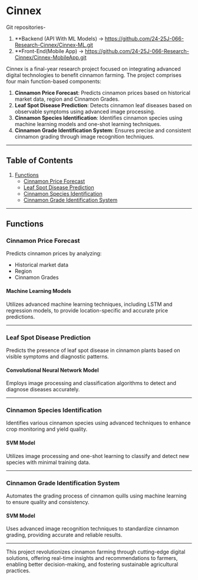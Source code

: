 # Cinnex  
Git repositories- 

1. **Backend (API With ML Models) -> https://github.com/24-25J-066-Research-Cinnex/Cinnex-ML.git
2. **Front-End(Mobile App) -> https://github.com/24-25J-066-Research-Cinnex/Cinnex-MobileApp.git

Cinnex is a final-year research project focused on integrating advanced digital technologies to benefit cinnamon farming. The project comprises four main function-based components:  

1. **Cinnamon Price Forecast**: Predicts cinnamon prices based on historical market data, region and Cinnamon Grades.  
2. **Leaf Spot Disease Prediction**: Detects cinnamon leaf diseases based on observable symptoms using advanced image processing.  
3. **Cinnamon Species Identification**: Identifies cinnamon species using machine learning models and one-shot learning techniques.  
4. **Cinnamon Grade Identification System**: Ensures precise and consistent cinnamon grading through image recognition techniques.  

---

## Table of Contents  

1. [Functions](#functions)  
    - [Cinnamon Price Forecast](#cinnamon-price-forecast)  
    - [Leaf Spot Disease Prediction](#leaf-spot-disease-prediction)  
    - [Cinnamon Species Identification](#cinnamon-species-identification)  
    - [Cinnamon Grade Identification System](#cinnamon-grade-identification-system)  

---

## Functions  

### Cinnamon Price Forecast  
Predicts cinnamon prices by analyzing:  
- Historical market data  
- Region
- Cinnamon Grades 

#### Machine Learning Models  
Utilizes advanced machine learning techniques, including LSTM and regression models, to provide location-specific and accurate price predictions.  

---

### Leaf Spot Disease Prediction  
Predicts the presence of leaf spot disease in cinnamon plants based on visible symptoms and diagnostic patterns.  

#### Convolutional Neural Network Model
Employs image processing and classification algorithms to detect and diagnose diseases accurately.  

---

### Cinnamon Species Identification  
Identifies various cinnamon species using advanced techniques to enhance crop monitoring and yield quality.  

#### SVM Model  
Utilizes image processing and one-shot learning to classify and detect new species with minimal training data.  

---

### Cinnamon Grade Identification System  
Automates the grading process of cinnamon quills using machine learning to ensure quality and consistency.  

#### SVM Model 
Uses advanced image recognition techniques to standardize cinnamon grading, providing accurate and reliable results.  

---

This project revolutionizes cinnamon farming through cutting-edge digital solutions, offering real-time insights and recommendations to farmers, enabling better decision-making, and fostering sustainable agricultural practices.

